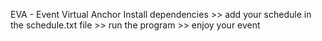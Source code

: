 EVA - Event Virtual Anchor
Install dependencies >> add your schedule in the schedule.txt file >> run the program >> enjoy your event
```
